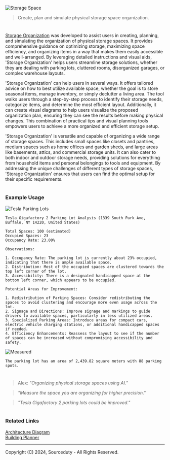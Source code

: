 ![Storage Space](https://github.com/sourceduty/Storage_Organization/assets/123030236/6ac92c74-5acd-47e1-9793-d30ec1b7c465)

> Create, plan and simulate physical storage space organization.

#

[Storage Organization](https://chatgpt.com/g/g-hK7OpxwP9-storage-organization) was developed to assist users in creating, planning, and simulating the organization of physical storage spaces. It provides comprehensive guidance on optimizing storage, maximizing space efficiency, and organizing items in a way that makes them easily accessible and well-arranged. By leveraging detailed instructions and visual aids, 'Storage Organization' helps users streamline storage solutions, whether they are dealing with parking lots, cluttered rooms, disorganized garages, or complex warehouse layouts.

'Storage Organization' can help users in several ways. It offers tailored advice on how to best utilize available space, whether the goal is to store seasonal items, manage inventory, or simply declutter a living area. The tool walks users through a step-by-step process to identify their storage needs, categorize items, and determine the most efficient layout. Additionally, it can create visual diagrams to help users visualize the proposed organization plan, ensuring they can see the results before making physical changes. This combination of practical tips and visual planning tools empowers users to achieve a more organized and efficient storage setup.

'Storage Organization' is versatile and capable of organizing a wide range of storage spaces. This includes small spaces like closets and pantries, medium spaces such as home offices and garden sheds, and large areas like basements, attics, and commercial storage units. It can also cater to both indoor and outdoor storage needs, providing solutions for everything from household items and personal belongings to tools and equipment. By addressing the unique challenges of different types of storage spaces, 'Storage Organization' ensures that users can find the optimal setup for their specific requirements.

#
### Example Usage

![Tesla Parking Lots](https://github.com/sourceduty/Storage_Organization/assets/123030236/19f4c59f-145c-4434-8afd-9b7589920639)

```
Tesla Gigafactory 2 Parking Lot Analysis (1339 South Park Ave, Buffalo, NY 14220, United States)

Total Spaces: 100 (estimated)
Occupied Spaces: 23
Occupancy Rate: 23.00%

Observations:

1. Occupancy Rate: The parking lot is currently about 23% occupied, indicating that there is ample available space.
2. Distribution: Most of the occupied spaces are clustered towards the top left corner of the lot.
3. Accessibility: There is a designated handicapped space at the bottom left corner, which appears to be occupied.

Potential Areas for Improvement:

1. Redistribution of Parking Spaces: Consider redistributing the spaces to avoid clustering and encourage more even usage across the lot.
2. Signage and Directions: Improve signage and markings to guide drivers to available spaces, particularly in less utilized areas.
3. Specialized Parking Areas: Introduce areas for compact cars, electric vehicle charging stations, or additional handicapped spaces if needed.
4. Efficiency Enhancements: Reassess the layout to see if the number of spaces can be increased without compromising accessibility and safety.
```

![Measured](https://github.com/sourceduty/Storage_Organization/assets/123030236/a30ae348-8db5-4513-bbb5-34a2e27ef9a5)

```
The parking lot has an area of 2,439.82 square meters with 88 parking spots.
```

#

> Alex: *"Organizing physical storage spaces using AI."*

> *"Measure the space you are organizing for higher precision."*

> *"Tesla Gigafactory 2 parking lots could be improved."*

#
### Related Links

[Architecture Diagram](https://github.com/sourceduty/Architecture_Diagram)
<br>
[Building Planner](https://github.com/sourceduty/Building_Plan)

***
Copyright (C) 2024, Sourceduty - All Rights Reserved.
